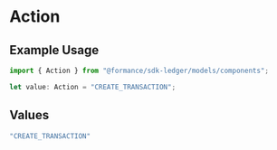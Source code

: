 # Action

## Example Usage

```typescript
import { Action } from "@formance/sdk-ledger/models/components";

let value: Action = "CREATE_TRANSACTION";
```

## Values

```typescript
"CREATE_TRANSACTION"
```